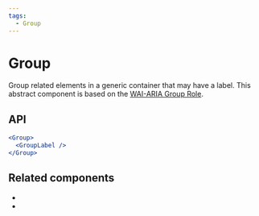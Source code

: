```yaml
---
tags:
  - Group
---
```


# Group

<div data-description>

Group related elements in a generic container that may have a label. This abstract component is based on the <a href="https://w3c.github.io/aria/#group">WAI-ARIA Group Role</a>.

</div>

<div data-tags></div>

## API

```jsx
<Group>
  <GroupLabel />
</Group>
```

## Related components

<div data-cards="components">

- [](/components/form)
- [](/components/composite)

</div>
